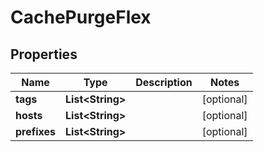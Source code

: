 

# CachePurgeFlex


## Properties

| Name | Type | Description | Notes |
|------------ | ------------- | ------------- | -------------|
|**tags** | **List&lt;String&gt;** |  |  [optional] |
|**hosts** | **List&lt;String&gt;** |  |  [optional] |
|**prefixes** | **List&lt;String&gt;** |  |  [optional] |



